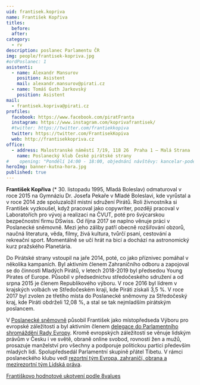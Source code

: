 ```yaml
---
uid: frantisek.kopriva
name: František Kopřiva
titles:
  before: 
  after:
category:
  - rv
description: poslanec Parlamentu ČR
img: people/frantisek-kopriva.jpg
#ordPoslanec: 1
asistenti:
  - name: Alexandr Mansurov
    position: Asistent
    mail: alexandr.mansurov@pirati.cz
  - name: Tomáš Guth Jarkovský
    position: Asistent
mail:
  - frantisek.kopriva@pirati.cz
profiles:
  facebook: https://www.facebook.com/piratFranta
  instagram: https://www.instagram.com/koprivafrantisek/
  #twitter: https://twitter.com/frantiekkopiva
  twitter: https://twitter.com/FrantisekKopiva
  web: http://frantisekkopriva.cz
office:
  - address: Malostranské náměstí 7/19, 118 26  Praha 1 – Malá Strana
    name: Poslanecký klub České pirátské strany
#    opening: "Pondělí 14:00 - 18:00, objednání návštěvy: kancelar-podebrady@pirati.cz nebo 778 111 462. Dne 18. 6. je z pracovních důvodů kancelář mimo provoz."
heroImg: banner-kutna-hora.jpg
published: true
---
```

**František Kopřiva** (* 30. listopadu 1995, Mladá Boleslav) odmaturoval v roce 2015 na Gymnáziu Dr. Josefa Pekaře v Mladé Boleslavi, kde vyrůstal a v roce 2014 zde spoluzaložil místní sdružení Pirátů. Roli živnostníka si František vyzkoušel, když pracoval jako copywriter, později pracoval v Laboratořích pro vývoj a realizaci na ČVUT, poté pro švýcarskou bezpečnostní firmu DSwiss. Od října 2017 se naplno věnuje práci v Poslanecké sněmovně. Mezi jeho záliby patří obecně rozšiřování obzorů, naučná literatura, věda, filmy, živá kultura, tvůrčí psaní, cestování a rekreační sport. Momentálně se učí hrát na bicí a dochází na astronomický kurz pražského Planetária.

Do Pirátské strany vstoupil na jaře 2014, poté, co jako příznivec pomáhal v několika kampaních. Byl aktivním členem Zahraničního odboru a zapojoval se do činnosti Mladých Pirátů, v letech 2018-2019 byl předsedou Young Pirates of Europe. Působil v předsednictvu středočeského sdružení a od srpna 2015 je členem Republikového výboru. V roce 2016 byl lídrem v krajských volbách ve Středočeském kraji, kde Piráti získali 3,5 %. V roce 2017 byl zvolen ze třetího místa do Poslanecké sněmovny za Středočeský kraj, kde Piráti obdrželi 12,08 %, a stal se tak nejmladším pirátským poslancem.

V [Poslanecké sněmovně](https://www.psp.cz/sqw/detail.sqw?id=6499/) působil František jako místopředseda Výboru pro evropské záležitosti a byl aktivním členem [delegace do Parlamentního shromáždění Rady Evropy](https://pace.coe.int/en/members/7854/kopriva). Kromě evropských záležitostí se věnuje lidským právům v Česku i ve světě, obraně online svobod, rovnosti žen a mužů, prosazuje manželství pro všechny a podporuje politickou partici především mladých lidí. Spolupředsedál Parlamentní skupině přátel Tibetu. V rámci poslaneckého klubu vedl [rezortní tým Evropa, zahraničí, obrana a mezirezortní tým Lidská práva](https://www.pirati.cz/pripoj-se/ezo/).

[Františkovo hodnotové ukotvení podle 8values]()
